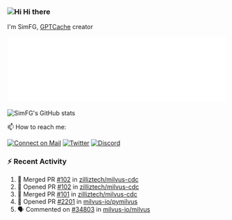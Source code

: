 ### <img src='https://qpluspicture.oss-cn-beijing.aliyuncs.com/6LjjQA/Hi.gif' alt='Hi' width="24"/> Hi there

I'm SimFG, [GPTCache](https://github.com/zilliztech/GPTCache) creator

![Metrics 👋](/metrics.plugin.followup.user.svg)

![SimFG's GitHub stats](https://github-readme-stats.vercel.app/api?username=SimFG&show_icons=true&theme=radical&count_private=true)

📫 How to reach me:

[![Connect on Mail](https://img.shields.io/badge/Ask%20me-anything-1abc9c.svg)](mailto:1142838399@qq.com)
[![Twitter](https://img.shields.io/twitter/follow/FogSim?style=social)](https://twitter.com/FogSim)
[![Discord](https://img.shields.io/discord/1092648432495251507?label=Discord&logo=discord)](https://discord.gg/Q8C6WEjSWV)

### :zap: Recent Activity

<!--START_SECTION:activity-->
1. 🎉 Merged PR [#102](https://github.com/zilliztech/milvus-cdc/pull/102) in [zilliztech/milvus-cdc](https://github.com/zilliztech/milvus-cdc)
2. 💪 Opened PR [#102](https://github.com/zilliztech/milvus-cdc/pull/102) in [zilliztech/milvus-cdc](https://github.com/zilliztech/milvus-cdc)
3. 🎉 Merged PR [#101](https://github.com/zilliztech/milvus-cdc/pull/101) in [zilliztech/milvus-cdc](https://github.com/zilliztech/milvus-cdc)
4. 💪 Opened PR [#2201](https://github.com/milvus-io/pymilvus/pull/2201) in [milvus-io/pymilvus](https://github.com/milvus-io/pymilvus)
5. 🗣 Commented on [#34803](https://github.com/milvus-io/milvus/issues/34803) in [milvus-io/milvus](https://github.com/milvus-io/milvus)
<!--END_SECTION:activity-->

